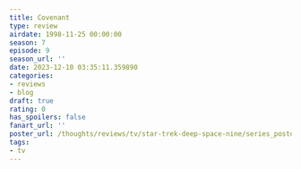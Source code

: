 ```yaml
---
title: Covenant
type: review
airdate: 1998-11-25 00:00:00
season: 7
episode: 9
season_url: ''
date: 2023-12-10 03:35:11.359890
categories:
- reviews
- blog
draft: true
rating: 0
has_spoilers: false
fanart_url: ''
poster_url: /thoughts/reviews/tv/star-trek-deep-space-nine/series_poster.jpg
tags:
- tv
---
```


